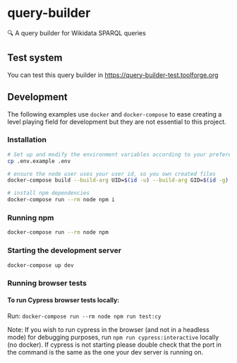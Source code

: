 # query-builder
🔍️ A query builder for Wikidata SPARQL queries

## Test system

You can test this query builder in https://query-builder-test.toolforge.org

## Development

The following examples use `docker` and `docker-compose` to ease creating a level playing field for development but they are not essential to this project.

### Installation

```sh
# Set up and modify the environment variables according to your preferences
cp .env.example .env

# ensure the node user uses your user id, so you own created files
docker-compose build --build-arg UID=$(id -u) --build-arg GID=$(id -g) node

# install npm dependencies
docker-compose run --rm node npm i
```

### Running npm

```sh
docker-compose run --rm node npm
```

### Starting the development server

```sh
docker-compose up dev
```

### Running browser tests


#### To run Cypress browser tests locally:

Run: `docker-compose run --rm node npm run test:cy`

Note: If you wish to run cypress in the browser (and not in a headless mode) for debugging purposes, run `npm run cypress:interactive` locally (no docker).
If cypress is not starting please double check that the port in the command is the same as the one your dev server is running on.